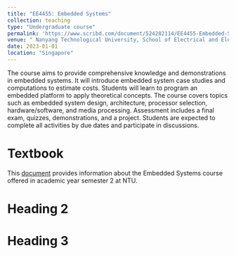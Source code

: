 ```yaml
---
title: "EE4455: Embedded Systems"
collection: teaching
type: "Undergraduate course"
permalink: 'https://www.scribd.com/document/524282114/EE4455-Embedded-Systems-OBTL'
venue: " Nanyang Technological University, School of Electrical and Electronic Engineering (EEE)"
date: 2023-01-01
location: "Singapore"
---
```


The course aims to provide comprehensive knowledge and demonstrations in embedded systems. It will introduce embedded system case studies and computations to estimate costs. Students will learn to program an embedded platform to apply theoretical concepts. The course covers topics such as embedded system design, architecture, processor selection, hardware/software, and media processing. Assessment includes a final exam, quizzes, demonstrations, and a project. Students are expected to complete all activities by due dates and participate in discussions.

Textbook 
======
This [document](../assets/EE4455_TEXTBOOK.pdf) provides information about the Embedded Systems course offered in academic year semester 2 at NTU. 

Heading 2
======

Heading 3
======